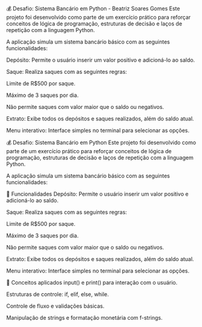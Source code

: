 💰 Desafio: Sistema Bancário em Python - Beatriz Soares Gomes
Este projeto foi desenvolvido como parte de um exercício prático para reforçar conceitos de lógica de programação, estruturas de decisão e laços de repetição com a linguagem Python.

A aplicação simula um sistema bancário básico com as seguintes funcionalidades:

Depósito: Permite o usuário inserir um valor positivo e adicioná-lo ao saldo.

Saque: Realiza saques com as seguintes regras:

Limite de R$500 por saque.

Máximo de 3 saques por dia.

Não permite saques com valor maior que o saldo ou negativos.

Extrato: Exibe todos os depósitos e saques realizados, além do saldo atual.

Menu interativo: Interface simples no terminal para selecionar as opções.

 💰 Desafio: Sistema Bancário em Python
Este projeto foi desenvolvido como parte de um exercício prático para reforçar conceitos de lógica de programação, estruturas de decisão e laços de repetição com a linguagem Python.

A aplicação simula um sistema bancário básico com as seguintes funcionalidades:

🔧 Funcionalidades
Depósito: Permite o usuário inserir um valor positivo e adicioná-lo ao saldo.

Saque: Realiza saques com as seguintes regras:

Limite de R$500 por saque.

Máximo de 3 saques por dia.

Não permite saques com valor maior que o saldo ou negativos.

Extrato: Exibe todos os depósitos e saques realizados, além do saldo atual.

Menu interativo: Interface simples no terminal para selecionar as opções.

🧠 Conceitos aplicados
input() e print() para interação com o usuário.

Estruturas de controle: if, elif, else, while.

Controle de fluxo e validações básicas.

Manipulação de strings e formatação monetária com f-strings.
